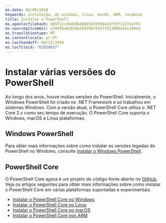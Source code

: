 ```yaml
---
ms.date: 08/09/2018
keywords: instalação, do windows, linux, macOS, ARM, raspbian
title: Instalar o PowerShell
ms.openlocfilehash: b89f11c36459bd0b03693d89ae3ff6f1327ea755
ms.sourcegitcommit: e7445ba8203da304286c591ff513900ad1c244a4
ms.translationtype: MT
ms.contentlocale: pt-PT
ms.lasthandoff: 04/23/2019
ms.locfileid: "62059037"
---
```

# <a name="installing-various-versions-of-powershell"></a>Instalar várias versões do PowerShell

Ao longo dos anos, houve muitas versões do PowerShell. Inicialmente, o Windows PowerShell foi criado no .NET Framework e só trabalhou em sistemas Windows. Com a versão atual, o PowerShell Core utiliza o .NET Core 2.x como seu tempo de execução. O PowerShell Core suporta o Windows, macOS e Linux plataformas.

## <a name="windows-powershell"></a>Windows PowerShell

Para obter mais informações sobre como instalar as versões legadas do PowerShell no Windows, consulte [instalar o Windows PowerShell](installing-windows-powershell.md).

## <a name="powershell-core"></a>PowerShell Core

O PowerShell Core agora é um projeto de código-fonte aberto no [GitHub](https://github.com/powershell/powershell).
Veja os artigos seguintes para obter mais informações sobre como instalar o PowerShell Core em várias plataformas suportadas e experimentais.

- [Instalar o PowerShell Core no Windows](Installing-PowerShell-Core-on-Windows.md)
- [Instalar o PowerShell Core no Linux](Installing-PowerShell-Core-on-Linux.md)
- [Instalar o PowerShell Core no macOS](Installing-PowerShell-Core-on-macOS.md)
- [Instalar o PowerShell Core nos ARM](PowerShell-Core-on-ARM.md)
